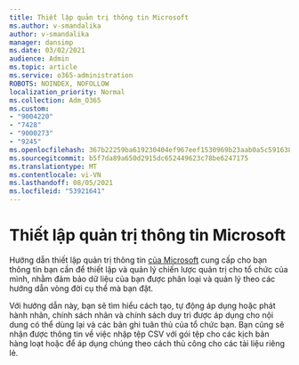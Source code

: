 ```yaml
---
title: Thiết lập quản trị thông tin Microsoft
ms.author: v-smandalika
author: v-smandalika
manager: dansimp
ms.date: 03/02/2021
audience: Admin
ms.topic: article
ms.service: o365-administration
ROBOTS: NOINDEX, NOFOLLOW
localization_priority: Normal
ms.collection: Adm_O365
ms.custom:
- "9004220"
- "7428"
- "9000273"
- "9245"
ms.openlocfilehash: 367b22259ba619230404ef967eef1530969b23aab0a5c5916382fd19cdb5986d
ms.sourcegitcommit: b5f7da89a650d2915dc652449623c78be6247175
ms.translationtype: MT
ms.contentlocale: vi-VN
ms.lasthandoff: 08/05/2021
ms.locfileid: "53921641"
---
```

# <a name="set-up-microsoft-information-governance"></a>Thiết lập quản trị thông tin Microsoft

Hướng dẫn thiết lập quản trị thông tin [của Microsoft](https://go.microsoft.com/fwlink/?linkid=2146529) cung cấp cho bạn thông tin bạn cần để thiết lập và quản lý chiến lược quản trị cho tổ chức của mình, nhằm đảm bảo dữ liệu của bạn được phân loại và quản lý theo các hướng dẫn vòng đời cụ thể mà bạn đặt.

Với hướng dẫn này, bạn sẽ tìm hiểu cách tạo, tự động áp dụng hoặc phát hành nhãn, chính sách nhãn và chính sách duy trì được áp dụng cho nội dung có thể dùng lại và các bản ghi tuân thủ của tổ chức bạn. Bạn cũng sẽ nhận được thông tin về việc nhập tệp CSV với gói tệp cho các kịch bản hàng loạt hoặc để áp dụng chúng theo cách thủ công cho các tài liệu riêng lẻ.
